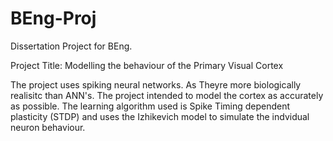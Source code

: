 # BEng-Proj
Dissertation Project for BEng.

Project Title: Modelling the behaviour of the Primary Visual Cortex

The project uses spiking neural networks. As Theyre more biologically realisitc than ANN's. The project intended to model the cortex as accurately as possible. The learning algorithm used is Spike Timing dependent plasticity (STDP) and uses the Izhikevich model to simulate the indvidual neuron behaviour.
